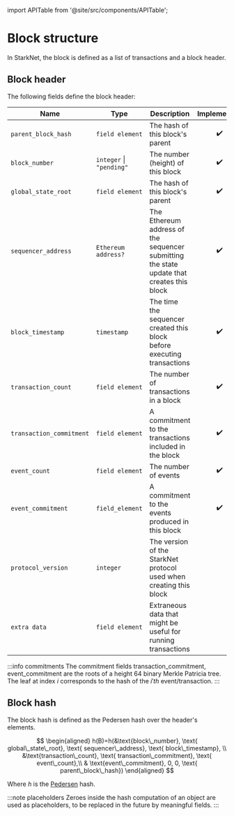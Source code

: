 import APITable from '@site/src/components/APITable';

# Block structure

In StarkNet, the block is defined as a list of transactions and a block header.

## Block header

The following fields define the block header:

<APITable>

| Name                     | Type                     | Description                                                                               |    Implemented     |
| ------------------------ | ------------------------ | ----------------------------------------------------------------------------------------- | :----------------: |
| `parent_block_hash`      | `field element`          | The hash of this block's parent                                                           | :heavy_check_mark: |
| `block_number`           | `integer` \| `"pending"` | The number (height) of this block                                                         | :heavy_check_mark: |
| `global_state_root`      | `field element`          | The hash of this block's parent                                                           | :heavy_check_mark: |
| `sequencer_address`      | `Ethereum address?`      | The Ethereum address of the sequencer submitting the state update that creates this block | :heavy_check_mark: |
| `block_timestamp`        | `timestamp`              | The time the sequencer created this block before executing transactions                   | :heavy_check_mark: |
| `transaction_count`      | `field element`          | The number of transactions in a block                                                     | :heavy_check_mark: |
| `transaction_commitment` | `field element`          | A commitment to the transactions included in the block                                    | :heavy_check_mark: |
| `event_count`            | `field element`          | The number of events                                                                      | :heavy_check_mark: |
| `event_commitment`       | `field_element`          | A commitment to the events produced in this block                                         | :heavy_check_mark: |
| `protocol_version`       | `integer`                | The version of the StarkNet protocol used when creating this block                        |                    |
| `extra data`             | `field element`          | Extraneous data that might be useful for running transactions                             |                    |

</APITable>

:::info commitments
The commitment fields transaction_commitment, event_commitment are the roots of a height 64 binary Merkle Patricia tree. The leaf at index $i$ corresponds to the hash of the $i'th$ event/transaction.
:::

## Block hash

The block hash is defined as the Pedersen hash over the header's elements.

$$
\begin{aligned}
h(B)=h(&\text{block\_number}, \text{ global\_state\_root}, \text{ sequencer\_address}, \text{ block\_timestamp}, \\
&\text{transaction\_count}, \text{ transaction\_commitment}, \text{ event\_count},\\
& \text{event\_commitment}, 0, 0, \text{ parent\_block\_hash})
\end{aligned}
$$

Where $h$ is the [Pedersen](../Hashing/hash-functions#pedersen-hash) hash.

:::note placeholders
Zeroes inside the hash computation of an object are used as placeholders, to be replaced in the future by meaningful fields.
:::
